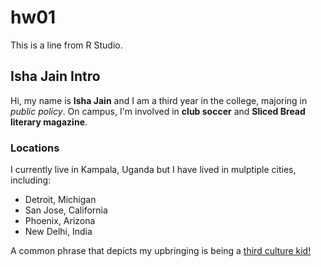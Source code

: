 

# hw01
This is a line from R Studio.
## Isha Jain Intro
Hi, my name is **Isha Jain** and I am a third year in the college, majoring in *public policy*. On campus, I'm involved in **club soccer** and **Sliced Bread literary magazine**.
### Locations
I currently live in Kampala, Uganda but I have lived in mulptiple cities, including:
* Detroit, Michigan
* San Jose, California
* Phoenix, Arizona
* New Delhi, India

A common phrase that depicts my upbringing is being a [third culture kid!](https://www.cntraveler.com/story/for-third-culture-kids-travel-is-home?fbclid=IwAR3bhexCZCz9zTVT_om9_bl9WqRHm8gNOHZ4lFTbtW774q1HG6VrjmYj-VI) 

